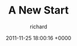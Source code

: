 ---
blog: richard
date: 2011-11-25 18:00:16 +0000
title: "A New Start"
author: richard
permalink: /general/a-new-start/
---